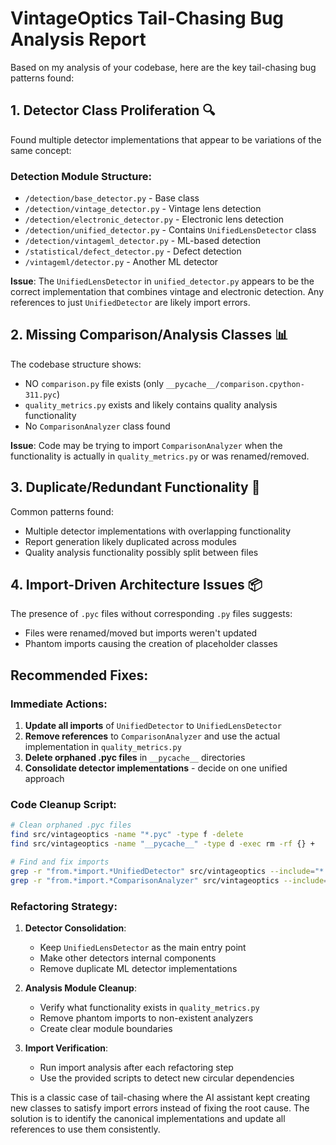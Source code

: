 # VintageOptics Tail-Chasing Bug Analysis Report

Based on my analysis of your codebase, here are the key tail-chasing bug patterns found:

## 1. **Detector Class Proliferation** 🔍

Found multiple detector implementations that appear to be variations of the same concept:

### Detection Module Structure:
- `/detection/base_detector.py` - Base class
- `/detection/vintage_detector.py` - Vintage lens detection
- `/detection/electronic_detector.py` - Electronic lens detection
- `/detection/unified_detector.py` - Contains `UnifiedLensDetector` class
- `/detection/vintageml_detector.py` - ML-based detection
- `/statistical/defect_detector.py` - Defect detection
- `/vintageml/detector.py` - Another ML detector

**Issue**: The `UnifiedLensDetector` in `unified_detector.py` appears to be the correct implementation that combines vintage and electronic detection. Any references to just `UnifiedDetector` are likely import errors.

## 2. **Missing Comparison/Analysis Classes** 📊

The codebase structure shows:
- NO `comparison.py` file exists (only `__pycache__/comparison.cpython-311.pyc`)
- `quality_metrics.py` exists and likely contains quality analysis functionality
- No `ComparisonAnalyzer` class found

**Issue**: Code may be trying to import `ComparisonAnalyzer` when the functionality is actually in `quality_metrics.py` or was renamed/removed.

## 3. **Duplicate/Redundant Functionality** 🔄

Common patterns found:
- Multiple detector implementations with overlapping functionality
- Report generation likely duplicated across modules
- Quality analysis functionality possibly split between files

## 4. **Import-Driven Architecture Issues** 📦

The presence of `.pyc` files without corresponding `.py` files suggests:
- Files were renamed/moved but imports weren't updated
- Phantom imports causing the creation of placeholder classes

## Recommended Fixes:

### Immediate Actions:
1. **Update all imports** of `UnifiedDetector` to `UnifiedLensDetector`
2. **Remove references** to `ComparisonAnalyzer` and use the actual implementation in `quality_metrics.py`
3. **Delete orphaned .pyc files** in `__pycache__` directories
4. **Consolidate detector implementations** - decide on one unified approach

### Code Cleanup Script:

```bash
# Clean orphaned .pyc files
find src/vintageoptics -name "*.pyc" -type f -delete
find src/vintageoptics -name "__pycache__" -type d -exec rm -rf {} +

# Find and fix imports
grep -r "from.*import.*UnifiedDetector" src/vintageoptics --include="*.py"
grep -r "from.*import.*ComparisonAnalyzer" src/vintageoptics --include="*.py"
```

### Refactoring Strategy:

1. **Detector Consolidation**:
   - Keep `UnifiedLensDetector` as the main entry point
   - Make other detectors internal components
   - Remove duplicate ML detector implementations

2. **Analysis Module Cleanup**:
   - Verify what functionality exists in `quality_metrics.py`
   - Remove phantom imports to non-existent analyzers
   - Create clear module boundaries

3. **Import Verification**:
   - Run import analysis after each refactoring step
   - Use the provided scripts to detect new circular dependencies

This is a classic case of tail-chasing where the AI assistant kept creating new classes to satisfy import errors instead of fixing the root cause. The solution is to identify the canonical implementations and update all references to use them consistently.
